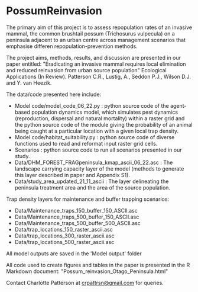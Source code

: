 # PossumReinvasion
The primary aim of this project is to assess repopulation rates of an invasive mammal, the common brushtail possum (Trichosurus vulpecula) on a peninsula adjacent to an urban centre across management scenarios that emphasise differen repopulation-prevention methods. 

The project aims, methods, results, and discussion are presented in our paper entitled: "Eradicating an invasive mammal requires local elimination and reduced reinvasion from urban source population" Ecological Applications (In Review). Patterson C.R., Lustig, A., Seddon P.J., Wilson D.J. and Y. van Heezik.

The data/code presented here include:
- Model code/model_code_06_22.py : python source code of the agent-based population dynamics model, which simulates pest dynamics (reproduction, dispersal and natural mortality) within a raster grid and the python source code of the module giving the probability of an animal being caught at a particular location with a given local trap density.
- Model code/habitat_suitability.py : python source code of diverse functions used to read and reformat input raster grid cells. 
- Scenarios : python source code to run all scenarios presented in our study.
- Data/DHM_FOREST_FRAGpeninsula_kmap_ascii_06_22.asc : The landscape carrying capacity layer of the model (methods to generate this layer described in paper and Appendix S1).
- Data/study_area_updated_21_11_ascii : The layer delineating the peninsula treatment area and the area of the source population.

Trap density layers for maintenance and buffer trapping scenarios:
- Data/Maintenance_traps_150_buffer_150_ASCII.asc
- Data/Maintenance_traps_500_buffer_150_ASCII.asc
- Data/Maintenance_traps_500_buffer_500_ASCII.asc
- Data/trap_locations_150_raster_ascii.asc
- Data/trap_locations_300_raster_ascii.asc
- Data/trap_locations_500_raster_ascii.asc

All model outputs are saved in the 'Model output' folder

All code used to create figures and tables in the paper is presented in the R Markdown document: 
"Possum_reinvasion_Otago_Peninsula.html"

Contact Charlotte Patterson at crpattrsn@gmail.com for queries.
